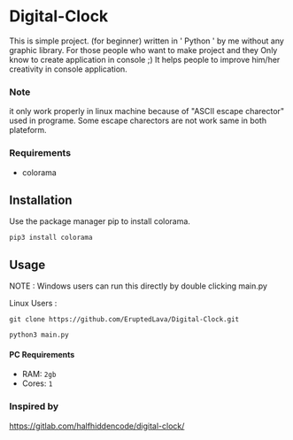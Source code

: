 
# Digital-Clock

This is simple project. (for beginner)
written in ' Python ' by me without any graphic library.
For those people who want to make project and they Only know to create application in console ;)
It helps people to improve him/her creativity in console application.

### Note
it only work properly in linux machine because of "ASCII escape charector" used in programe. Some escape charectors are not work same in both plateform.

### Requirements 
- colorama

## Installation 
Use the package manager pip to install colorama.
```
pip3 install colorama
```

## Usage
NOTE : Windows users can run this directly by double clicking main.py

Linux Users :
```
git clone https://github.com/EruptedLava/Digital-Clock.git
```

```
python3 main.py
```

 #### PC Requirements
- RAM: `2gb`
- Cores: `1`

### Inspired by

https://gitlab.com/halfhiddencode/digital-clock/
